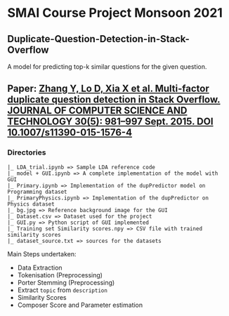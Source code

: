 # SMAI Course Project Monsoon 2021
## Duplicate-Question-Detection-in-Stack-Overflow
A model for predicting top-k similar questions for the given question.
## Paper: [Zhang Y, Lo D, Xia X et al. Multi-factor duplicate question detection in Stack Overflow. JOURNAL OF  COMPUTER SCIENCE AND TECHNOLOGY 30(5): 981–997 Sept. 2015. DOI 10.1007/s11390-015-1576-4 ](https://link.springer.com/content/pdf/10.1007/s11390-015-1576-4.pdf)

### Directories
```
|_ LDA_trial.ipynb => Sample LDA reference code
|_ model + GUI.ipynb => A complete implementation of the model with GUI
|_ Primary.ipynb => Implementation of the dupPredictor model on Programming dataset
|_ PrimaryPhysics.ipynb => Implementation of the dupPredictor on Physics dataset
|_ bg.jpg => Reference background image for the GUI
|_ Dataset.csv => Dataset used for the project
|_ GUI.py => Python script of GUI implemented
|_ Training set Similarity scores.npy => CSV file with trained similarity scores
|_ dataset_source.txt => sources for the datasets

```
Main Steps undertaken:
- Data Extraction 
- Tokenisation (Preprocessing)
- Porter Stemming (Preprocessing)
- Extract ```topic``` from ```description```
- Similarity Scores
- Composer Score and Parameter estimation
